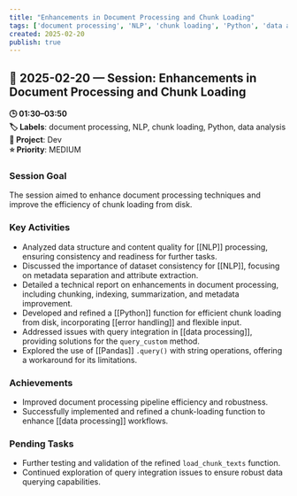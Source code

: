 ```yaml
---
title: "Enhancements in Document Processing and Chunk Loading"
tags: ['document processing', 'NLP', 'chunk loading', 'Python', 'data analysis']
created: 2025-02-20
publish: true
---
```


## 📅 2025-02-20 — Session: Enhancements in Document Processing and Chunk Loading

**🕒 01:30–03:50**  
**🏷️ Labels**: document processing, NLP, chunk loading, Python, data analysis  
**📂 Project**: Dev  
**⭐ Priority**: MEDIUM  


### Session Goal
The session aimed to enhance document processing techniques and improve the efficiency of chunk loading from disk.

### Key Activities
- Analyzed data structure and content quality for [[NLP]] processing, ensuring consistency and readiness for further tasks.
- Discussed the importance of dataset consistency for [[NLP]], focusing on metadata separation and attribute extraction.
- Detailed a technical report on enhancements in document processing, including chunking, indexing, summarization, and metadata improvement.
- Developed and refined a [[Python]] function for efficient chunk loading from disk, incorporating [[error handling]] and flexible input.
- Addressed issues with query integration in [[data processing]], providing solutions for the `query_custom` method.
- Explored the use of [[Pandas]] `.query()` with string operations, offering a workaround for its limitations.

### Achievements
- Improved document processing pipeline efficiency and robustness.
- Successfully implemented and refined a chunk-loading function to enhance [[data processing]] workflows.

### Pending Tasks
- Further testing and validation of the refined `load_chunk_texts` function.
- Continued exploration of query integration issues to ensure robust data querying capabilities.
